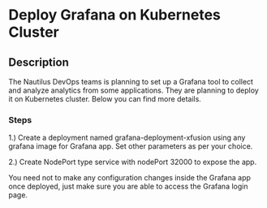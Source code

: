 # Deploy Grafana on Kubernetes Cluster

## Description

The Nautilus DevOps teams is planning to set up a Grafana tool to collect and analyze analytics from some applications. They are planning to deploy it on Kubernetes cluster. Below you can find more details.

### Steps

1.) Create a deployment named grafana-deployment-xfusion using any grafana image for Grafana app. Set other parameters as per your choice.


2.) Create NodePort type service with nodePort 32000 to expose the app.


You need not to make any configuration changes inside the Grafana app once deployed, just make sure you are able to access the Grafana login page.
